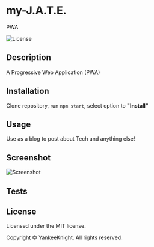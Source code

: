 # my-J.A.T.E.
PWA 

![License](https://img.shields.io/badge/license-MIT-blue.svg)

## Description
A Progressive Web Application (PWA)

## Installation
Clone repository, run `npm start`, select option to __"Install"__ 

## Usage
Use as a blog to post about Tech and anything else!

## Screenshot
![Screenshot](./public/images/Screenshot%202023-02-27%20at%2011.01.42%20AM.png)

## Tests


## License

Licensed under the MIT license.

Copyright © YankeeKnight. All rights reserved.